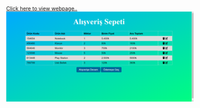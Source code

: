 [Click here to view webpage..](https://mustafa-3.github.io/shopping-box/)
![](https://github.com/mustafa-3/shopping-box/blob/master/images/shoppingBox.png)
